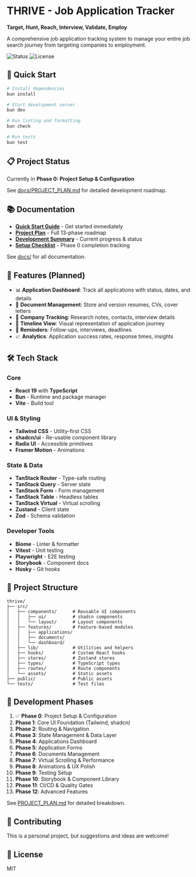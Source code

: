 # THRIVE - Job Application Tracker

**Target, Hunt, Reach, Interview, Validate, Employ**

A comprehensive job application tracking system to manage your entire job search journey from targeting companies to employment.

![Status](https://img.shields.io/badge/status-in%20development-yellow)
![License](https://img.shields.io/badge/license-MIT-blue)

## 🚀 Quick Start

```bash
# Install dependencies
bun install

# Start development server
bun dev

# Run linting and formatting
bun check

# Run tests
bun test
```

## 📋 Project Status

Currently in **Phase 0: Project Setup & Configuration**

See [docs/PROJECT_PLAN.md](./docs/PROJECT_PLAN.md) for detailed development roadmap.

## 📚 Documentation

- **[Quick Start Guide](./docs/QUICKSTART.md)** - Get started immediately
- **[Project Plan](./docs/PROJECT_PLAN.md)** - Full 13-phase roadmap
- **[Development Summary](./docs/DEV_SUMMARY.md)** - Current progress & status
- **[Setup Checklist](./docs/SETUP_CHECKLIST.md)** - Phase 0 completion tracking

See [docs/](./docs/) for all documentation.

## 🎯 Features (Planned)

- 📊 **Application Dashboard**: Track all applications with status, dates, and details
- 📝 **Document Management**: Store and version resumes, CVs, cover letters
- 🎯 **Company Tracking**: Research notes, contacts, interview details
- 📅 **Timeline View**: Visual representation of application journey
- 🔔 **Reminders**: Follow-ups, interviews, deadlines
- 📈 **Analytics**: Application success rates, response times, insights

## 🛠️ Tech Stack

### Core
- **React 19** with **TypeScript**
- **Bun** - Runtime and package manager
- **Vite** - Build tool

### UI & Styling
- **Tailwind CSS** - Utility-first CSS
- **shadcn/ui** - Re-usable component library
- **Radix UI** - Accessible primitives
- **Framer Motion** - Animations

### State & Data
- **TanStack Router** - Type-safe routing
- **TanStack Query** - Server state
- **TanStack Form** - Form management
- **TanStack Table** - Headless tables
- **TanStack Virtual** - Virtual scrolling
- **Zustand** - Client state
- **Zod** - Schema validation

### Developer Tools
- **Biome** - Linter & formatter
- **Vitest** - Unit testing
- **Playwright** - E2E testing
- **Storybook** - Component docs
- **Husky** - Git hooks

## 📁 Project Structure

```
thrive/
├── src/
│   ├── components/      # Reusable UI components
│   │   ├── ui/          # shadcn components
│   │   └── layout/      # Layout components
│   ├── features/        # Feature-based modules
│   │   ├── applications/
│   │   ├── documents/
│   │   └── dashboard/
│   ├── lib/             # Utilities and helpers
│   ├── hooks/           # Custom React hooks
│   ├── stores/          # Zustand stores
│   ├── types/           # TypeScript types
│   ├── routes/          # Route components
│   └── assets/          # Static assets
├── public/              # Public assets
└── tests/               # Test files
```

## 📝 Development Phases

1. ✅ **Phase 0**: Project Setup & Configuration
2. **Phase 1**: Core UI Foundation (Tailwind, shadcn)
3. **Phase 2**: Routing & Navigation
4. **Phase 3**: State Management & Data Layer
5. **Phase 4**: Applications Dashboard
6. **Phase 5**: Application Forms
7. **Phase 6**: Documents Management
8. **Phase 7**: Virtual Scrolling & Performance
9. **Phase 8**: Animations & UX Polish
10. **Phase 9**: Testing Setup
11. **Phase 10**: Storybook & Component Library
12. **Phase 11**: CI/CD & Quality Gates
13. **Phase 12**: Advanced Features

See [PROJECT_PLAN.md](./docs/PROJECT_PLAN.md) for detailed breakdown.

## 🤝 Contributing

This is a personal project, but suggestions and ideas are welcome!

## 📄 License

MIT
